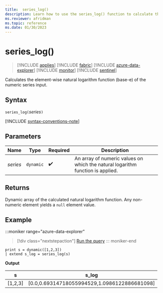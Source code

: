 ```yaml
---
title:  series_log()
description: Learn how to use the series_log() function to calculate the element-wise natural logarithm function (base-e) of the numeric series input.
ms.reviewer: afridman
ms.topic: reference
ms.date: 01/30/2023
---
```

# series_log()

> [!INCLUDE [applies](../includes/applies-to-version/applies.md)] [!INCLUDE [fabric](../includes/applies-to-version/fabric.md)] [!INCLUDE [azure-data-explorer](../includes/applies-to-version/azure-data-explorer.md)] [!INCLUDE [monitor](../includes/applies-to-version/monitor.md)] [!INCLUDE [sentinel](../includes/applies-to-version/sentinel.md)]

Calculates the element-wise natural logarithm function (base-e) of the numeric series input.

## Syntax

`series_log(`*series*`)`

[!INCLUDE [syntax-conventions-note](../includes/syntax-conventions-note.md)]

## Parameters

| Name | Type | Required | Description |
|--|--|--|--|
| *series* | `dynamic` |  :heavy_check_mark: | An array of numeric values on which the natural logarithm function is applied.|

## Returns

Dynamic array of the calculated natural logarithm function. Any non-numeric element yields a `null` element value.

## Example

:::moniker range="azure-data-explorer"
> [!div class="nextstepaction"]
> <a href="https://dataexplorer.azure.com/clusters/help/databases/Samples?query=H4sIAAAAAAAAAysoyswrUShWsFVIqcxLzM1M1og21DHSMY7V5KpRSK0oSc1LUSiOz8lPB6ooTi3KTAVzNIo1AcJsOMY5AAAA" target="_blank">Run the query</a>
::: moniker-end

```kusto
print s = dynamic([1,2,3])
| extend s_log = series_log(s)
```

**Output**

|s|s_log|
|---|---|
|[1,2,3]|[0.0,0.69314718055994529,1.0986122886681098]|
